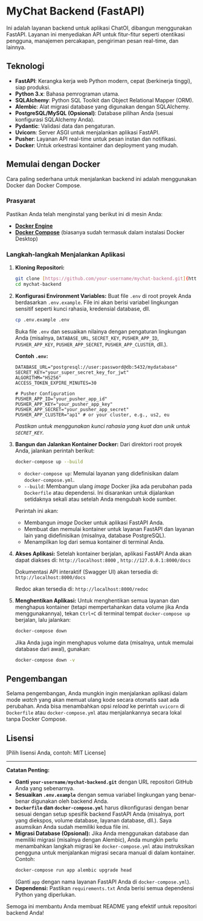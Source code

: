 # MyChat Backend (FastAPI)

Ini adalah layanan backend untuk aplikasi ChatOI, dibangun menggunakan FastAPI. Layanan ini menyediakan API untuk fitur-fitur seperti otentikasi pengguna, manajemen percakapan, pengiriman pesan real-time, dan lainnya.

## Teknologi

* **FastAPI**: Kerangka kerja web Python modern, cepat (berkinerja tinggi), siap produksi.
* **Python 3.x**: Bahasa pemrograman utama.
* **SQLAlchemy**: Python SQL Toolkit dan Object Relational Mapper (ORM).
* **Alembic**: Alat migrasi database yang digunakan dengan SQLAlchemy.
* **PostgreSQL/MySQL (Opsional)**: Database pilihan Anda (sesuai konfigurasi SQLAlchemy Anda).
* **Pydantic**: Validasi data dan pengaturan.
* **Uvicorn**: Server ASGI untuk menjalankan aplikasi FastAPI.
* **Pusher**: Layanan API real-time untuk pesan instan dan notifikasi.
* **Docker**: Untuk orkestrasi kontainer dan deployment yang mudah.

## Memulai dengan Docker

Cara paling sederhana untuk menjalankan backend ini adalah menggunakan Docker dan Docker Compose.

### Prasyarat

Pastikan Anda telah menginstal yang berikut ini di mesin Anda:

* [**Docker Engine**](https://docs.docker.com/engine/install/)
* [**Docker Compose**](https://docs.docker.com/compose/install/) (biasanya sudah termasuk dalam instalasi Docker Desktop)

### Langkah-langkah Menjalankan Aplikasi

1.  **Kloning Repositori:**
    ```bash
    git clone [https://github.com/your-username/mychat-backend.git](https://github.com/your-username/mychat-backend.git)
    cd mychat-backend
    ```

2.  **Konfigurasi Environment Variables:**
    Buat file `.env` di root proyek Anda berdasarkan `.env.example`. File ini akan berisi variabel lingkungan sensitif seperti kunci rahasia, kredensial database, dll.

    ```bash
    cp .env.example .env
    ```
    Buka file `.env` dan sesuaikan nilainya dengan pengaturan lingkungan Anda (misalnya, `DATABASE_URL`, `SECRET_KEY`, `PUSHER_APP_ID`, `PUSHER_APP_KEY`, `PUSHER_APP_SECRET`, `PUSHER_APP_CLUSTER`, dll.).

    **Contoh `.env`:**
    ```
    DATABASE_URL="postgresql://user:password@db:5432/mydatabase"
    SECRET_KEY="your_super_secret_key_for_jwt"
    ALGORITHM="HS256"
    ACCESS_TOKEN_EXPIRE_MINUTES=30

    # Pusher Configuration
    PUSHER_APP_ID="your_pusher_app_id"
    PUSHER_APP_KEY="your_pusher_app_key"
    PUSHER_APP_SECRET="your_pusher_app_secret"
    PUSHER_APP_CLUSTER="ap1" # or your cluster, e.g., us2, eu
    ```
    *Pastikan untuk menggunakan kunci rahasia yang kuat dan unik untuk `SECRET_KEY`.*

3.  **Bangun dan Jalankan Kontainer Docker:**
    Dari direktori root proyek Anda, jalankan perintah berikut:

    ```bash
    docker-compose up --build
    ```
    * `docker-compose up`: Memulai layanan yang didefinisikan dalam `docker-compose.yml`.
    * `--build`: Membangun ulang *image* Docker jika ada perubahan pada `Dockerfile` atau dependensi. Ini disarankan untuk dijalankan setidaknya sekali atau setelah Anda mengubah kode sumber.

    Perintah ini akan:
    * Membangun *image* Docker untuk aplikasi FastAPI Anda.
    * Membuat dan memulai kontainer untuk layanan FastAPI dan layanan lain yang didefinisikan (misalnya, database PostgreSQL).
    * Menampilkan log dari semua kontainer di terminal Anda.

4.  **Akses Aplikasi:**
    Setelah kontainer berjalan, aplikasi FastAPI Anda akan dapat diakses di:
    `http://localhost:8000` , `http://127.0.0.1:8000/docs`

    Dokumentasi API interaktif (Swagger UI) akan tersedia di:
    `http://localhost:8000/docs`

    Redoc akan tersedia di:
    `http://localhost:8000/redoc`

5.  **Menghentikan Aplikasi:**
    Untuk menghentikan semua layanan dan menghapus kontainer (tetapi mempertahankan data volume jika Anda menggunakannya), tekan `Ctrl+C` di terminal tempat `docker-compose up` berjalan, lalu jalankan:
    ```bash
    docker-compose down
    ```
    Jika Anda juga ingin menghapus volume data (misalnya, untuk memulai database dari awal), gunakan:
    ```bash
    docker-compose down -v
    ```

## Pengembangan

Selama pengembangan, Anda mungkin ingin menjalankan aplikasi dalam mode *watch* yang akan memuat ulang kode secara otomatis saat ada perubahan. Anda bisa menambahkan opsi *reload* ke perintah `uvicorn` di `Dockerfile` atau `docker-compose.yml` atau menjalankannya secara lokal tanpa Docker Compose.

## Lisensi

[Pilih lisensi Anda, contoh: MIT License]

---

**Catatan Penting:**

* **Ganti `your-username/mychat-backend.git`** dengan URL repositori GitHub Anda yang sebenarnya.
* **Sesuaikan `.env.example`** dengan semua variabel lingkungan yang benar-benar digunakan oleh backend Anda.
* **`Dockerfile` dan `docker-compose.yml`** harus dikonfigurasi dengan benar sesuai dengan setup spesifik backend FastAPI Anda (misalnya, port yang diekspos, volume database, layanan database, dll.). Saya asumsikan Anda sudah memiliki kedua file ini.
* **Migrasi Database (Opsional):** Jika Anda menggunakan database dan memiliki migrasi (misalnya dengan Alembic), Anda mungkin perlu menambahkan langkah migrasi ke `docker-compose.yml` atau instruksikan pengguna untuk menjalankan migrasi secara manual di dalam kontainer. Contoh:
    ```bash
    docker-compose run app alembic upgrade head
    ```
    (Ganti `app` dengan nama layanan FastAPI Anda di `docker-compose.yml`).
* **Dependensi:** Pastikan `requirements.txt` Anda berisi semua dependensi Python yang diperlukan.

Semoga ini membantu Anda membuat README yang efektif untuk repositori backend Anda!